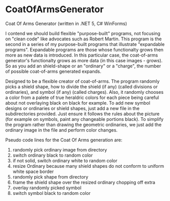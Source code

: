 # CoatOfArmsGenerator
Coat Of Arms Generator (written in .NET 5, C# WinForms)

I contend we should build flexible "purpose-built" programs, not focusing on "clean code" like advocates such as Robert Martin.  This program is the second in a series of my purpose-built programs that illustrate "expandable programs".  Expandable programs are those whose functionalty grows then more as new data is introduced.  In this particular case, the coat-of-arms generator's functionalty grows as more data (in this case images - grows).  So as you add an shield-shape or an "ordinary" or a "charge", the number of possible coat-of-arms generated expands.


Designed to be a flexible creator of coat-of-arms. The program randomly picks a shield shape, how to divide the shield (if any) (called divisions or ordinaries), and symbol (if any) (called charges).  Also, it randomly chooses a color from a palete of true heraldric colors for each piece being careful about not overlaying black on black for example. To add new symbol designs or ordinaries or shield shapes, just add a new file in the subdirectories provided.  Just ensure it follows the rules about the picture (for example on symbols, paint any changeable portions black). To simplify the program rather than drawing the geometric ordinaries, we just add the ordinary image in the file and perform color changes.  

Pseudo code lines for the Coat Of Arms generation are:
1) randomly pick ordinary image from directory
2) switch ordinary black to random color
3) if not solid, switch ordinary white to random color
4) resize Ordinary because many shield shapes do not conform to uniform white space border
5) randomly pick shape from directory
6) frame the shield shape over the resized ordinary chopping off extra
7) overlay randomly picked symbol
8) switch symbol black to random color 


